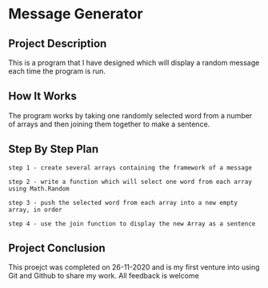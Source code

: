 # Message Generator 
## Project Description
This is a program that I have designed which will display a random message each time the program is run.

## How It Works
The program works by taking one randomly selected word from a number of arrays and then joining them together to make a sentence.

## Step By Step Plan
    step 1 - create several arrays containing the framework of a message

    step 2 - write a function which will select one word from each array using Math.Random

    step 3 - push the selected word from each array into a new empty array, in order

    step 4 - use the join function to display the new Array as a sentence


## Project Conclusion
This proejct was completed on 26-11-2020 and is my first venture into using Git and Github to share my work.
All feedback is welcome